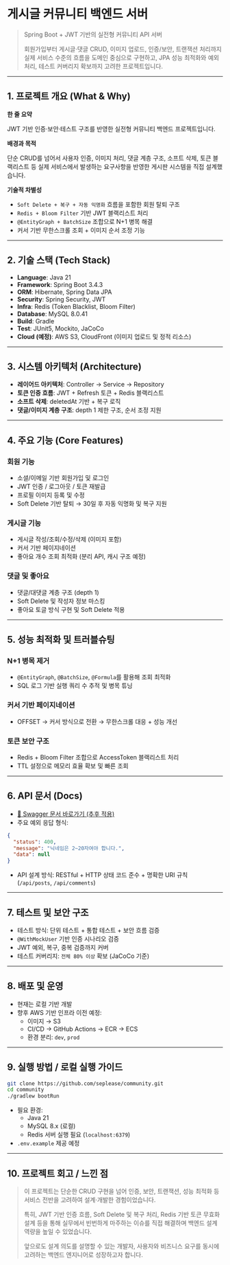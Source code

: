 # 게시글 커뮤니티 백엔드 서버

> Spring Boot + JWT 기반의 실전형 커뮤니티 API 서버
>
>
> 회원가입부터 게시글·댓글 CRUD, 이미지 업로드, 인증/보안, 트랜잭션 처리까지 실제 서비스 수준의 흐름을 도메인 중심으로 구현하고, JPA 성능 최적화와 예외 처리, 테스트 커버리지 확보까지 고려한 프로젝트입니다.
>

---

## 1. 프로젝트 개요 (What & Why)

**한 줄 요약**

JWT 기반 인증·보안·테스트 구조를 반영한 실전형 커뮤니티 백엔드 프로젝트입니다.

**배경과 목적**

단순 CRUD를 넘어서 사용자 인증, 이미지 처리, 댓글 계층 구조, 소프트 삭제, 토큰 블랙리스트 등 실제 서비스에서 발생하는 요구사항을 반영한 게시판 시스템을 직접 설계했습니다.

**기술적 차별성**

- `Soft Delete + 복구 + 자동 익명화` 흐름을 포함한 회원 탈퇴 구조
- `Redis + Bloom Filter` 기반 JWT 블랙리스트 처리
- `@EntityGraph + BatchSize` 조합으로 N+1 병목 해결
- 커서 기반 무한스크롤 조회 + 이미지 순서 조정 기능

---

## 2. 기술 스택 (Tech Stack)

- **Language**: Java 21
- **Framework**: Spring Boot 3.4.3
- **ORM**: Hibernate, Spring Data JPA
- **Security**: Spring Security, JWT
- **Infra**: Redis (Token Blacklist, Bloom Filter)
- **Database**: MySQL 8.0.41
- **Build**: Gradle
- **Test**: JUnit5, Mockito, JaCoCo
- **Cloud (예정)**: AWS S3, CloudFront (이미지 업로드 및 정적 리소스)

---

## 3. 시스템 아키텍처 (Architecture)

- **레이어드 아키텍처**: Controller → Service → Repository
- **토큰 인증 흐름**: JWT + Refresh 토큰 + Redis 블랙리스트
- **소프트 삭제**: deletedAt 기반 + 복구 로직
- **댓글/이미지 계층 구조**: depth 1 제한 구조, 순서 조정 지원

---

## 4. 주요 기능 (Core Features)

### 회원 기능

- 소셜/이메일 기반 회원가입 및 로그인
- JWT 인증 / 로그아웃 / 토큰 재발급
- 프로필 이미지 등록 및 수정
- Soft Delete 기반 탈퇴 → 30일 후 자동 익명화 및 복구 지원

### 게시글 기능

- 게시글 작성/조회/수정/삭제 (이미지 포함)
- 커서 기반 페이지네이션
- 좋아요 개수 조회 최적화 (분리 API, 캐시 구조 예정)

### 댓글 및 좋아요

- 댓글/대댓글 계층 구조 (depth 1)
- Soft Delete 및 작성자 정보 마스킹
- 좋아요 토글 방식 구현 및 Soft Delete 적용

---

## 5. 성능 최적화 및 트러블슈팅

### N+1 병목 제거

- `@EntityGraph`, `@BatchSize`, `@Formula`를 활용해 조회 최적화
- SQL 로그 기반 실행 쿼리 수 추적 및 병목 튜닝

### 커서 기반 페이지네이션

- OFFSET → 커서 방식으로 전환 → 무한스크롤 대응 + 성능 개선

### 토큰 보안 구조

- Redis + Bloom Filter 조합으로 AccessToken 블랙리스트 처리
- TTL 설정으로 메모리 효율 확보 및 빠른 조회

---

## 6. API 문서 (Docs)

- [🔗 Swagger 문서 바로가기 (추후 적용)](https://github.com/seplease/community/docs)
- 주요 예외 응답 형식:

```json
{
  "status": 400,
  "message": "닉네임은 2~20자여야 합니다.",
  "data": null
}
```

- API 설계 방식: RESTful + HTTP 상태 코드 준수 + 명확한 URI 규칙 (`/api/posts`, `/api/comments`)

---

## 7. 테스트 및 보안 구조

- 테스트 방식: 단위 테스트 + 통합 테스트 + 보안 흐름 검증
- `@WithMockUser` 기반 인증 시나리오 검증
- JWT 예외, 복구, 중복 검증까지 커버
- 테스트 커버리지: `전체 80% 이상` 확보 (JaCoCo 기준)

---

## 8. 배포 및 운영

- 현재는 로컬 기반 개발
- 향후 AWS 기반 인프라 이전 예정:
    - 이미지 → S3
    - CI/CD → GitHub Actions → ECR → ECS
    - 환경 분리: `dev`, `prod`

---

## 9. 실행 방법 / 로컬 실행 가이드

```bash
git clone https://github.com/seplease/community.git
cd community
./gradlew bootRun
```

- 필요 환경:
    - Java 21
    - MySQL 8.x (로컬)
    - Redis 서버 실행 필요 (`localhost:6379`)
- `.env.example` 제공 예정

---

## 10. 프로젝트 회고 / 느낀 점

> 이 프로젝트는 단순한 CRUD 구현을 넘어 인증, 보안, 트랜잭션, 성능 최적화 등 서비스 전반을 고려하여 설계·개발한 경험이었습니다.
>
>
> 특히, JWT 기반 인증 흐름, Soft Delete 및 복구 처리, Redis 기반 토큰 무효화 설계 등을 통해 실무에서 빈번하게 마주하는 이슈를 직접 해결하며 백엔드 설계 역량을 높일 수 있었습니다.
>
> 앞으로도 설계 의도를 설명할 수 있는 개발자, 사용자와 비즈니스 요구를 동시에 고려하는 백엔드 엔지니어로 성장하고자 합니다.
>